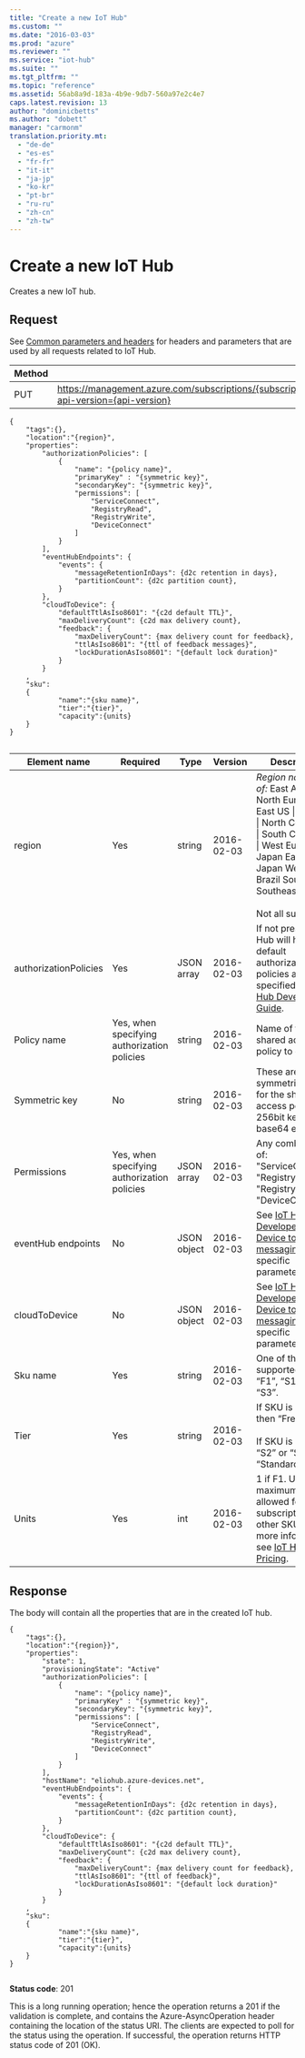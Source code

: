 ```yaml
---
title: "Create a new IoT Hub"
ms.custom: ""
ms.date: "2016-03-03"
ms.prod: "azure"
ms.reviewer: ""
ms.service: "iot-hub"
ms.suite: ""
ms.tgt_pltfrm: ""
ms.topic: "reference"
ms.assetid: 56ab8a9d-183a-4b9e-9db7-560a97e2c4e7
caps.latest.revision: 13
author: "dominicbetts"
ms.author: "dobett"
manager: "carmonm"
translation.priority.mt: 
  - "de-de"
  - "es-es"
  - "fr-fr"
  - "it-it"
  - "ja-jp"
  - "ko-kr"
  - "pt-br"
  - "ru-ru"
  - "zh-cn"
  - "zh-tw"
---
```

# Create a new IoT Hub
Creates a new IoT hub.  
  
## Request  
 See [Common parameters and headers](../resourceprovider/iot-hub-resource-provider-rest.md#bk_common) for headers and parameters that are used by all requests related to IoT Hub.  
  
|Method|Request URI|  
|------------|-----------------|  
|PUT|https://management.azure.com/subscriptions/{subscriptionId}/resourceGroups/{resourceGroupName}/providers/Microsoft.Devices/IotHubs/{IotHubName}?api-version={api-version}|  
  
```  
{  
	"tags":{},  
	"location":"{region}",  
	"properties":  
		"authorizationPolicies": [  
			{  
				"name": "{policy name}",  
				"primaryKey" : "{symmetric key}",  
				"secondaryKey": "{symmetric key}",  
				"permissions": [  
					"ServiceConnect",  
					"RegistryRead",  
					"RegistryWrite",  
					"DeviceConnect"  
				]  
			}  
		],  
		"eventHubEndpoints": {  
			"events": {  
				"messageRetentionInDays": {d2c retention in days},  
				"partitionCount": {d2c partition count},  
			}  
		},  
		"cloudToDevice": {  
			"defaultTtlAsIso8601": "{c2d default TTL}",  
			"maxDeliveryCount": {c2d max delivery count},  
			"feedback": {  
				"maxDeliveryCount": {max delivery count for feedback},  
				"ttlAsIso8601": "{ttl of feedback messages}",  
				"lockDurationAsIso8601": "{default lock duration}"  
			}  
		}  
	,  
	"sku":  
	{  
			"name":"{sku name}",  
			"tier":"{tier}",  
			"capacity":{units}  
	}  
}  
  
```  
  
|Element name|Required|Type|Version|Description|  
|------------------|--------------|----------|-------------|-----------------|  
|region|Yes|string|2016-02-03|*Region name*. *One of:*  East Asia &#124; North Europe &#124; East US &#124; West US &#124; North Central US &#124; South Central US &#124; West Europe &#124; Japan East &#124; Japan West &#124; Brazil South &#124; Southeast Asia.<br /><br /> Not all supported.|  
|authorizationPolicies|Yes|JSON array|2016-02-03|If not present, IoT Hub will have default authorization policies as specified in [IoT Hub Developer Guide](https://azure.microsoft.com/documentation/articles/iot-hub-devguide).|  
|Policy name|Yes, when specifying authorization policies|string|2016-02-03|Name of the shared access policy to create.|  
|Symmetric key|No|string|2016-02-03|These are the symmetric keys for the shared access policies. 256bit key, base64 encoded.|  
|Permissions|Yes, when specifying authorization policies|JSON array|2016-02-03|Any combination of: "ServiceConnect", "RegistryRead", "RegistryWrite", "DeviceConnect".|  
|eventHub endpoints|No|JSON object|2016-02-03|See [IoT Hub Developer Guide – Device to Cloud messaging](https://azure.microsoft.com/documentation/articles/iot-hub-devguide/#d2c), for specific parameter use.|  
|cloudToDevice|No|JSON object|2016-02-03|See [IoT Hub Developer Guide – Device to Cloud messaging](https://azure.microsoft.com/documentation/articles/iot-hub-devguide/#d2c), for specific parameter use.|  
|Sku name|Yes|string|2016-02-03|One of the supported SKU: “F1”, “S1”, “S2”, “S3”.|  
|Tier|Yes|string|2016-02-03|If SKU is “F1”, then “Free”.<br /><br /> If SKU is “S1”, “S2” or “S3”, then “Standard”.|  
|Units|Yes|int|2016-02-03|1 if F1. Up to maximum amount allowed for your subscription for other SKUs. For more information, see [IoT Hub Pricing](https://azure.microsoft.com/pricing/details/iot-hub/).|  
  
## Response  
 The body will contain all the properties that are in the created IoT hub.  
  
```  
{  
	"tags":{},  
	"location":"{region}}",  
	"properties":  
		"state": 1,  
		"provisioningState": "Active"  
		"authorizationPolicies": [  
			{  
				"name": "{policy name}",  
				"primaryKey" : "{symmetric key}",  
				"secondaryKey": "{symmetric key}",  
				"permissions": [  
					"ServiceConnect",  
					"RegistryRead",  
					"RegistryWrite",  
					"DeviceConnect"  
				]  
			}  
		],  
		"hostName": "eliohub.azure-devices.net",  
		"eventHubEndpoints": {  
			"events": {  
				"messageRetentionInDays": {d2c retention in days},  
				"partitionCount": {d2c partition count},  
			}  
		},  
		"cloudToDevice": {  
			"defaultTtlAsIso8601": "{c2d default TTL}",  
			"maxDeliveryCount": {c2d max delivery count},  
			"feedback": {  
				"maxDeliveryCount": {max delivery count for feedback},  
				"ttlAsIso8601": "{ttl of feedback}",  
				"lockDurationAsIso8601": "{default lock duration}"  
			}  
		}  
	,  
	"sku":  
	{  
			"name":"{sku name}",  
			"tier":"{tier}",  
			"capacity":{units}  
	}  
}  
  
```  
  
 **Status code**: 201  
  
 This is a long running operation; hence the operation returns a 201 if the validation is complete, and contains the Azure-AsyncOperation header containing the location of the status URI. The clients are expected to poll for the status using the operation. If successful, the operation returns HTTP status code of 201 (OK).